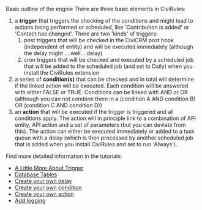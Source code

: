 Basic outline of the engine
There are three basic elements in CiviRules:

<ol>
<li>a <strong>trigger</strong> that triggers the checking of the conditions and might lead to actions being performed or scheduled, like 'Contribution is added' or 'Contact has changed'. There are two 'kinds' of triggers:
  <ol>
    <li>
        post triggers that will be checked in the CiviCRM post hook (independent of entity) and will be executed immediately (although the delay might ....well....delay)
    </li>
    <li>
       cron triggers that will be checked and executed by a scheduled job that will be added to the scheduled job (and set to Daily) when you install the CiviRules extension
    </li>
  </ol>
</li>      
<li>
a series of <strong>condition(s)</strong> that can be checked and in total will determine if the linked action will be executed. Each condition will be answered with either FALSE or TRUE. Conditions can be linked with AND or OR (although you can not combine them in a (condition A AND condition B) OR (condition C AND condition D))
</li>
<li>
an <strong>action</strong> that will be executed if the trigger is triggered and all conditions apply. The action will in principle link to a combination of API entity, API action and a set of parameters (but you can deviate from this). The action can either be executed immediately or added to a task queue with a delay (which is then processed by another scheduled job that is added when you install CiviRules and set to run 'Always').
</il>
</ol>

Find more detailed information in the tutorials:

- [A Little More About Trigger](trigger)
- [Database Tables](databasetables)
- [Create your own delay](create-your-own-delay)
- [Create your own condition](create-your-own-condition)
- [Create your own action](create-your-own-action)
- [Add logging](add-logging)
